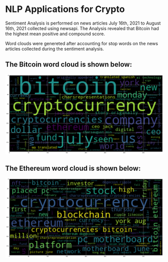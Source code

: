 # NLP Applications for Crypto 

Sentiment Analysis is performed on news articles July 16th, 2021 to August 16th, 2021 collected using newsapi. The Analysis revealed that Bitcoin had the highest mean positive and compound score. 

Word clouds were genereted after accounting for stop words on the news articles collected during the sentiment analysis. 

## The Bitcoin word cloud is shown below:
![Bitcoin WordCloud](/images/bitcoin_cloud.png)

## The Ethereum word cloud is shown below:
![Ethereum WordCloud](/images/ethereum_cloud.png)


